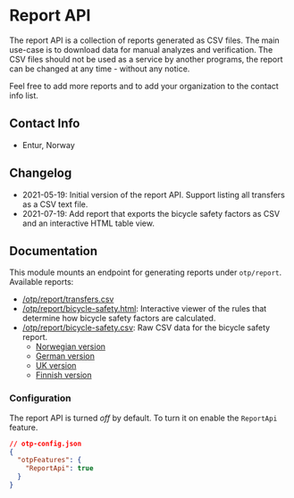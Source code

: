 # Report API

The report API is a collection of reports generated as CSV files. The main use-case is to download
data for manual analyzes and verification. The CSV files should not be used as a service by another
programs, the report can be changed at any time - without any notice.

Feel free to add more reports and to add your organization to the contact info list.


## Contact Info
- Entur, Norway


## Changelog

- 2021-05-19: Initial version of the report API. Support listing all transfers as a CSV text file.
- 2021-07-19: Add report that exports the bicycle safety factors as CSV and an interactive HTML table view.

## Documentation

This module mounts an endpoint for generating reports under `otp/report`. Available reports:

 - [/otp/report/transfers.csv](http://localhost:8080/otp/report/transfers.csv)
 - [/otp/report/bicycle-safety.html](http://localhost:8080/otp/report/bicycle-safety.html): Interactive viewer of the rules that determine how bicycle safety factors are calculated.
 - [/otp/report/bicycle-safety.csv](http://localhost:8080/otp/report/bicycle-safety.csv): Raw CSV data for the bicycle safety report.
   - [Norwegian version](http://localhost:8080/otp/report/bicycle-safety.csv?osmWayPropertySet=norway)
   - [German version](http://localhost:8080/otp/report/bicycle-safety.csv?osmWayPropertySet=germany)
   - [UK version](http://localhost:8080/otp/report/bicycle-safety.csv?osmWayPropertySet=uk)
   - [Finnish version](http://localhost:8080/otp/report/bicycle-safety.csv?osmWayPropertySet=finland)
 
### Configuration

The report API is turned _off_ by default. To turn it on enable the `ReportApi` feature.

```json
// otp-config.json
{
  "otpFeatures": {
    "ReportApi": true
  }
}
```
